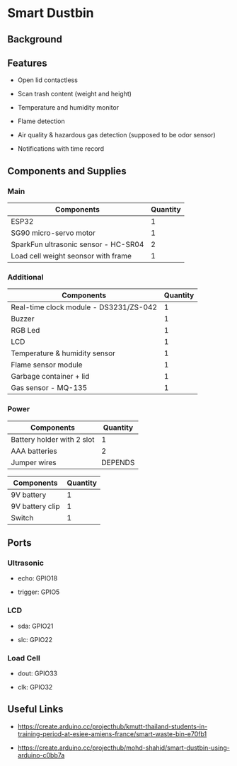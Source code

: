 # Smart Dustbin

## Background

## Features

- Open lid contactless

- Scan trash content (weight and height)

- Temperature and humidity monitor

- Flame detection

- Air quality & hazardous gas detection (supposed to be odor sensor)

- Notifications with time record

## Components and Supplies

### Main

| Components                           | Quantity |
| ------------------------------------ | -------- |
| ESP32                                | 1        |
| SG90 micro-servo motor               | 1        |
| SparkFun ultrasonic sensor - HC-SR04 | 2        |
| Load cell weight seonsor with frame  | 1        |

### Additional

| Components                             | Quantity |
| -------------------------------------- | -------- |
| Real-time clock module - DS3231/ZS-042 | 1        |
| Buzzer                                 | 1        |
| RGB Led                                | 1        |
| LCD                                    | 1        |
| Temperature & humidity sensor          | 1        |
| Flame sensor module                    | 1        |
| Garbage container + lid                | 1        |
| Gas sensor - MQ-135                    | 1        |

### Power

| Components                 | Quantity |
| -------------------------- | -------- |
| Battery holder with 2 slot | 1        |
| AAA batteries              | 2        |
| Jumper wires               | DEPENDS  |

| Components      | Quantity |
| --------------- | -------- |
| 9V battery      | 1        |
| 9V battery clip | 1        |
| Switch          | 1        |

## Ports

### Ultrasonic

- echo: GPIO18

- trigger: GPIO5

### LCD

- sda: GPIO21

- slc: GPIO22

### Load Cell

- dout: GPIO33

- clk: GPIO32

## Useful Links

- https://create.arduino.cc/projecthub/kmutt-thailand-students-in-training-period-at-esiee-amiens-france/smart-waste-bin-e70fb1

- https://create.arduino.cc/projecthub/mohd-shahid/smart-dustbin-using-arduino-c0bb7a
